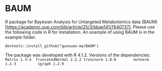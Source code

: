 # BAUM
 R package for Bayesian Analysis for Untargeted Metabolomics data (BAUM) [https://academic.oup.com/bib/article/25/3/bbae141/7640737]. Please use the following code in R for installation. An example of using BAUM is in the example folder.
 
``
devtools::install_github("guoxuan-ma/BAUM")
``

The package was developed with R 4.1.2. Versions of the dependencies:
``
Matrix 1.3-4 
TruncatedNormal 2.2.2
truncnorm 1.0-8       
mvtnorm 1.1-3         
igraph 1.2.9
``
